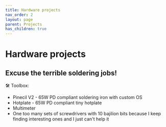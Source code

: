 ```yaml
---
title: Hardware projects
nav_order: 2
layout: page
parent: Projects
has_children: true
---
```


# Hardware projects
## Excuse the terrible soldering jobs!

🛠 Toolbox:
- Pinecil V2 - 65W PD compliant soldering iron with custom OS
- Hotplate - 65W PD compliant tiny hotplate
- Multimeter 
- One too many sets of screwdrivers with 10 bajilion bits because I keep finding interesting ones and I just can't help it
